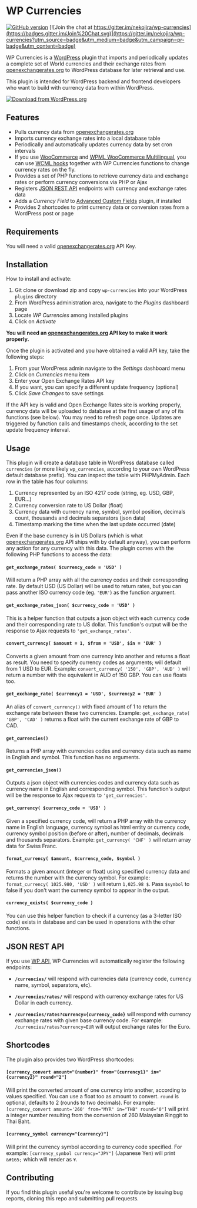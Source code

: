 # WP Currencies 

[![GitHub version](https://badge.fury.io/gh/nekojira%2Fwp-currencies.svg)](http://badge.fury.io/gh/nekojira%2Fwp-currencies)
[![Join the chat at https://gitter.im/nekojira/wp-currencies](https://badges.gitter.im/Join%20Chat.svg)](https://gitter.im/nekojira/wp-currencies?utm_source=badge&utm_medium=badge&utm_campaign=pr-badge&utm_content=badge)

WP Currencies is a [WordPress](http://www.wordpress.org) plugin that imports and periodically updates a complete set of World currencies and their exchange rates from [openexchangerates.org](https://openexchangerates.org) to WordPress database for later retrieval and use.

This plugin is intended for WordPress backend and frontend developers who want to build with currency data from within WordPress.

[![Download from WordPress.org](https://github.com/nekojira/wp-currencies/blob/master/assets/wordpress-download-btn.png)](https://wordpress.org/plugins/wp-currencies/)


## Features

* Pulls currency data from [openexchangerates.org](https://openexchangerates.org)
* Imports currency exchange rates into a local database table
* Periodically and automatically updates currency data by set cron intervals
* If you use [WooCommerce](https://github.com/woothemes/woocommerce) and [WPML WooCommerce Multilingual](https://wordpress.org/plugins/woocommerce-multilingual/), you can use [WCML hooks](https://wpml.org/documentation/related-projects/woocommerce-multilingual/multi-currency-support-woocommerce/) together with WP Currencies functions to change currency rates on the fly.
* Provides a set of PHP functions to retrieve currency data and exchange rates or perform currency conversions via PHP or Ajax
* Registers [JSON REST API](https://wordpress.org/plugins/json-rest-api/) endpoints with currency and exchange rates data
* Adds a *Currency Field* to [Advanced Custom Fields](https://www.advancedcustomfields.com/) plugin, if installed
* Provides 2 shortcodes to print currency data or conversion rates from a WordPress post or page

## Requirements

You will need a valid [openexchangerates.org](https://openexchangerates.org) API Key.


## Installation
How to install and activate:

1. Git clone or download zip and copy `wp-currencies` into your WordPress `plugins` directory
2. From WordPress administration area, navigate to the *Plugins* dashboard page
3. Locate *WP Currencies* among installed plugins
4. Click on *Activate*

**You will need an [openexchangerates.org](https://openexchangerates.org) API key to make it work properly.**

Once the plugin is activated and you have obtained a valid API key, take the following steps:

1. From your WordPress admin navigate to the *Settings* dashboard menu
2. Click on *Currencies* menu item
3. Enter your Open Exchange Rates API key
4. If you want, you can specify a different update frequency (optional)
5. Click *Save Changes* to save settings

If the API key is valid and Open Exchange Rates site is working properly, currency data will be uploaded to database at the first usage of any of its functions (see below). You may need to refresh page once. Updates are triggered by function calls and timestamps check, according to the set update frequency interval.


## Usage
This plugin will create a database table in WordPress database called `currencies` (or more likely `wp_currencies`, according to your own WordPress default database prefix). You can inspect the table with PHPMyAdmin. Each row in the table has four columns:

1. Currency represented by an ISO 4217 code (string, eg. USD, GBP, EUR...)
2. Currency conversion rate to US Dollar (float)
3. Currency data with currency name, symbol, symbol position, decimals count, thousands and decimals separators (json data)
4. Timestamp marking the time when the last update occurred (date)

Even if the base currency is in US Dollars (which is what [openexchangerates.org](https://openexchangerates.org) API ships with by default anyway), you can perform any action for any currency with this data.
The plugin comes with the following PHP functions to access the data:

#### `get_exchange_rates( $currency_code = 'USD' )`
Will return a PHP array with all the currency codes and their corresponding rate.
By default USD (US Dollar) will be used to return rates, but you can pass another ISO currency code (eg. `'EUR'`) as the function argument.

#### `get_exchange_rates_json( $currency_code = 'USD' )`
This is a helper function that outputs a json object with each currency code and their corresponding rate to US dollar. This function's output will be the response to Ajax requests to `'get_exchange_rates'`.

#### `convert_currency( $amount = 1, $from = 'USD', $in = 'EUR' )`
Converts a given amount from one currency into another and returns a float as result. You need to specify currency codes as arguments; will default from 1 USD to EUR.
Example: `convert_currency( '150', 'GBP', 'AUD' )` will return a number with the equivalent in AUD of 150 GBP. You can use floats too.

#### `get_exchange_rate( $currency1 = 'USD', $currency2 = 'EUR' )`
An alias of `convert_currency()` with fixed amount of 1 to return the exchange rate between these two currencies.
Example: `get_exchange_rate( 'GBP', 'CAD' )` returns a float with the current exchange rate of GBP to CAD.

#### `get_currencies()`
Returns a PHP array with currencies codes and currency data such as name in English and symbol. This function has no arguments.

#### `get_currencies_json()`
Outputs a json object with currencies codes and currency data such as currency name in English and corresponding symbol. This function's output will be the response to Ajax requests to `'get_currencies'`.

#### `get_currency( $currency_code = 'USD' )`
Given a specified currency code, will return a PHP array with the currency name in English language, currency symbol as html entity or currency code, currency symbol position (before or after), number of decimals, decimals and thousands separators.
Example: `get_currency( 'CHF' )` will return array data for Swiss Franc.

#### `format_currency( $amount, $currency_code, $symbol )`
Formats a given amount (integer or float) using specified currency data and returns the number with the currency symbol. For example: `format_currency( 1025.980, 'USD' )` will return `1,025.98 $`. Pass `$symbol` to false if you don't want the currency symbol to appear in the output. 

#### `currency_exists( $currency_code )` ####
You can use this helper function to check if a currency (as a 3-letter ISO code) exists in database and can be used in operations with the other functions.


## JSON REST API
If you use [WP API](https://wordpress.org/plugins/json-rest-api/), WP Currencies will automatically register the following endpoints:

* **`/currencies/`** will respond with currencies data (currency code, currency name, symbol, separators, etc).

* **`/currencies/rates/`** will respond with currency exchange rates for US Dollar in each currency.

* **`/currencies/rates?currency={currency_code}`** will respond with currency exchange rates with given base currency code.
For example: `/currencies/rates?currency=EUR` will output exchange rates for the Euro.


## Shortcodes
The plugin also provides two WordPress shortcodes:

#### `[currency_convert amount="{number}" from="{currency1}" in="{currency2}" round="2"]`
Will print the converted amount of one currency into another, according to values specified. You can use a float too as amount to convert. `round` is optional, defaults to 2 (rounds to two decimals). For example: `[currency_convert amount='260' from="MYR" in="THB" round="0"]` will print a integer number resulting from the conversion of 260 Malaysian Ringgit to Thai Baht.

#### `[currency_symbol currency="{currency}"]`
Will print the currency symbol according to currency code specified. For example: `[currency_symbol currency="JPY"]` (Japanese Yen) will print `&#165;` which will render as `¥`.

## Contributing
If you find this plugin useful you're welcome to contribute by issuing bug reports, cloning this repo and submitting pull requests.
